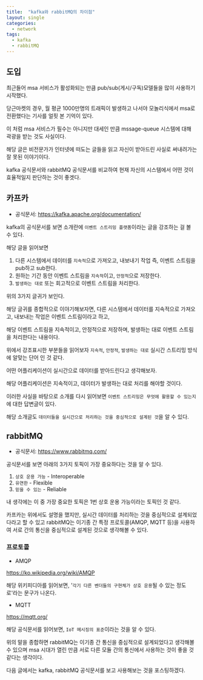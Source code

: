 ```yaml
---
title:  "kafka와 rabbitMQ의 차이점"
layout: single
categories:
  - network
tags:
  - kafka
  - rabbitMQ 
---
```



## 도입
최근들어 msa 서비스가 활성화되는 만큼 pub/sub(게시/구독)모델들을 많이 사용하기 시작했다.

당근마켓의 경우, 월 평균 1000만명의 트래픽이 발생하고 나서야 모놀리식에서 msa로 전환했다는 기사를 얼핏 본 기억이 있다.

이 처럼 msa 서비스가 필수는 아니지만 대세인 만큼 mssage-queue 시스템에 대해 곽광을 받는 것도 사실이다.

해당 글은 비전문가가 인터넷에 떠도는 글들을 읽고 자신이 받아드린 사실로 써내려가는 잘 못된 이야기이다.

kafka 공식문서와 rabbitMQ 공식문서를 비교하여 현재 자신의 시스템에서 어떤 것이 효율적일지 판단하는 것이 좋겟다.

## 카프카
- 공식문서: https://kafka.apache.org/documentation/

kafka의 공식문서를 보면 소개란에 `이벤트 스트리밍 플랫폼`이라는 글을 강조하는 걸 볼 수 있다.

해당 글을 읽어보면

1. 다른 시스템에서 데이터를 `지속적`으로 가져오고, 내보내기 작업 즉, 이벤트 스트림을 pub하고 sub한다.
2. 원하는 기간 동안 이벤트 스트림을 `지속적`이고, `안정적`으로 저장한다.
3. `발생하는 대로` 또는 회고적으로 이벤트 스트림을 처리한다.

위의 3가지 글귀가 보인다.
 
해당 글귀를 종합적으로 이야기해보자면, 다른 시스템에서 데이터를 지속적으로 가져오고, 내보내는 작업은 이벤트 스트림이라고 하고,

해당 이벤트 스트림을 지속적이고, 안정적으로 저장하며, 발생하는 대로 이벤트 스트림을 처리한다는 내용이다.

위에서 강조표시한 부분들을 읽어보자 `지속적`, `안정적`, `발생하는 대로` 실시간 스트리밍 방식에 알맞는 단어 인 것 같다.

어떤 어플리케이션이 실시간으로 데이터를 받아드린다고 생각해보자.

해당 어플리케이션은 지속적이고, 데이터가 발생하는 대로 처리를 해야할 것이다.

이러한 사실을 바탕으로 소개를 다시 읽어보면 `이벤트 스트리밍은 무엇에 활용할 수 있는지`에 대한 답변글이 있다.

해당 소개글도 `데이터들을 실시간으로 처리하는 것을 중심적으로 설계된 것`을 알 수 있다.

## rabbitMQ
- 공식문서: https://www.rabbitmq.com/

공식문서를 보면 아래의 3가지 토픽이 가장 중요하다는 것을 알 수 있다.

1. `상호 운용 가능` - Interoperable
2. `유연한` - Flexible
3. `믿을 수 있는` - Reliable

내 생각에는 이 중 가장 중요한 토픽은 1번 상호 운용 가능이라는 토픽인 것 같다.

카프카는 위에서도 설명을 했지만, 실시간 데이터를 처리하는 것을 중심적으로 설계되었다라고 할 수 있고 rabbitMQ는 이기종 간 특정 프로토콜(AMQP, MQTT 등)을 사용하여 서로 간의 통신을 중심적으로 설계된 것으로 생각해볼 수 있다.

### 프로토콜
- AMQP

https://ko.wikipedia.org/wiki/AMQP

해당 위키피디아를 읽어보면, '`각기 다른 벤더들의 구현체가 상호 운용`될 수 있는 정도로'라는 문구가 나온다.

- MQTT

https://mqtt.org/

해당 공식문서를 읽어보면, `IoT 메시징의 표준`이라는 것을 알 수 있다.

위의 말을 종합하면 rabbitMQ는 이기종 간 통신을 중심적으로 설계되었다고 생각해볼 수 있으며 msa 시대가 열린 만큼 서로 다른 모듈 간의 통신에서 사용하는 것이 좋을 것 같다는 생각이다.

다음 글에서는 kafka, rabbitMQ 공식문서를 보고 사용해보는 것을 포스팅하겠다.